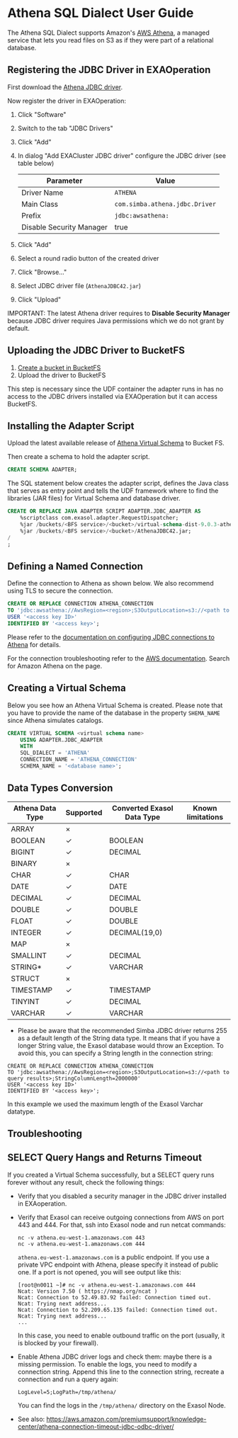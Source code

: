 # Athena SQL Dialect User Guide

The Athena SQL Dialect supports Amazon's [AWS Athena](https://aws.amazon.com/athena/), a managed service that lets you read files on S3 as if they were part of a relational database.

## Registering the JDBC Driver in EXAOperation

First download the [Athena JDBC driver](https://docs.aws.amazon.com/athena/latest/ug/connect-with-jdbc.html).

Now register the driver in EXAOperation:

1. Click "Software"
1. Switch to the tab "JDBC Drivers"
1. Click "Add"
1. In dialog "Add EXACluster JDBC driver" configure the JDBC driver (see table below)

   | Parameter                | Value                          |
   |--------------------------|--------------------------------|
   | Driver Name              | `ATHENA`                       |
   | Main Class               | `com.simba.athena.jdbc.Driver` |
   | Prefix                   | `jdbc:awsathena:`              |
   | Disable Security Manager | true                           |

1. Click "Add"
1. Select a round radio button of the created driver
1. Click "Browse..."
1. Select JDBC driver file (`AthenaJDBC42.jar`)
1. Click "Upload"

IMPORTANT: The latest Athena driver requires to **Disable Security Manager** because JDBC driver requires Java permissions which we do not grant by default.

## Uploading the JDBC Driver to BucketFS

1. [Create a bucket in BucketFS](https://docs.exasol.com/administration/on-premise/bucketfs/create_new_bucket_in_bucketfs_service.htm)
1. Upload the driver to BucketFS

This step is necessary since the UDF container the adapter runs in has no access to the JDBC drivers installed via EXAOperation but it can access BucketFS.

## Installing the Adapter Script

Upload the latest available release of [Athena Virtual Schema](https://github.com/exasol/athena-virtual-schema/releases) to Bucket FS.

Then create a schema to hold the adapter script.

```sql
CREATE SCHEMA ADAPTER;
```

The SQL statement below creates the adapter script, defines the Java class that serves as entry point and tells the UDF framework where to find the libraries (JAR files) for Virtual Schema and database driver.

```sql
CREATE OR REPLACE JAVA ADAPTER SCRIPT ADAPTER.JDBC_ADAPTER AS
    %scriptclass com.exasol.adapter.RequestDispatcher;
    %jar /buckets/<BFS service>/<bucket>/virtual-schema-dist-9.0.3-athena-2.0.0.jar;
    %jar /buckets/<BFS service>/<bucket>/AthenaJDBC42.jar;
/
;
```

## Defining a Named Connection

Define the connection to Athena as shown below. We also recommend using TLS to secure the connection.

```sql
CREATE OR REPLACE CONNECTION ATHENA_CONNECTION
TO 'jdbc:awsathena://AwsRegion=<region>;S3OutputLocation=s3://<path to query results>'
USER '<access key ID>'
IDENTIFIED BY '<access key>';
```

Please refer to the [documentation on configuring JDBC connections to Athena](https://docs.aws.amazon.com/athena/latest/ug/connect-with-jdbc.html) for details.

For the connection troubleshooting refer to the [AWS documentation](https://aws.amazon.com/premiumsupport/knowledge-center/). Search for Amazon Athena on the page.

## Creating a Virtual Schema

Below you see how an Athena Virtual Schema is created. Please note that you have to provide the name of the database in the property `SHEMA_NAME` since Athena simulates catalogs.

```sql
CREATE VIRTUAL SCHEMA <virtual schema name>
    USING ADAPTER.JDBC_ADAPTER
    WITH
    SQL_DIALECT = 'ATHENA'
    CONNECTION_NAME = 'ATHENA_CONNECTION'
    SCHEMA_NAME = '<database name>';
```

## Data Types Conversion

| Athena Data Type   | Supported | Converted Exasol Data Type| Known limitations
|--------------------|-----------|---------------------------|-------------------
| ARRAY              |  ×        |                           |
| BOOLEAN            |  ✓        | BOOLEAN                   |
| BIGINT             |  ✓        | DECIMAL                   |
| BINARY             |  ×        |                           |
| CHAR               |  ✓        | CHAR                      |
| DATE               |  ✓        | DATE                      |
| DECIMAL            |  ✓        | DECIMAL                   |
| DOUBLE             |  ✓        | DOUBLE                    |
| FLOAT              |  ✓        | DOUBLE                    |
| INTEGER            |  ✓        | DECIMAL(19,0)             |
| MAP                |  ×        |                           |
| SMALLINT           |  ✓        | DECIMAL                   |
| STRING*            |  ✓        | VARCHAR                   |
| STRUCT             |  ×        |                           |
| TIMESTAMP          |  ✓        | TIMESTAMP                 |
| TINYINT            |  ✓        | DECIMAL                   |
| VARCHAR            |  ✓        | VARCHAR                   |

* Please be aware that the recommended Simba JDBC driver returns 255 as a default length of the String data type. It means that if you have a longer String value, the Exasol database would throw an Exception. To avoid this, you can specify a String length in the connection string:

```
CREATE OR REPLACE CONNECTION ATHENA_CONNECTION
TO 'jdbc:awsathena://AwsRegion=<region>;S3OutputLocation=s3://<path to query results>;StringColumnLength=2000000'
USER '<access key ID>'
IDENTIFIED BY '<access key>';
```

In this example we used the maximum length of the Exasol Varchar datatype.

## Troubleshooting 

## SELECT Query Hangs and Returns Timeout

If you created a Virtual Schema successfully, but a SELECT query runs forever without any result, check the following things:

* Verify that you disabled a security manager in the JDBC driver installed in EXAoperation.
* Verify that Exasol can receive outgoing connections from AWS on port 443 and 444. For that, ssh into Exasol node and run netcat commands:

   ```shell
   nc -v athena.eu-west-1.amazonaws.com 443
   nc -v athena.eu-west-1.amazonaws.com 444
   ```
   
   `athena.eu-west-1.amazonaws.com` is a public endpoint. If you use a private VPC endpoint with Athena, please specify it instead of public one. If a port is not opened, you will see output like this:
   
   ```shell
   [root@n0011 ~]# nc -v athena.eu-west-1.amazonaws.com 444
   Ncat: Version 7.50 ( https://nmap.org/ncat )
   Ncat: Connection to 52.49.83.92 failed: Connection timed out.
   Ncat: Trying next address...
   Ncat: Connection to 52.209.65.135 failed: Connection timed out.
   Ncat: Trying next address...
   ...
   ```
   
   In this case, you need to enable outbound traffic on the port (usually, it is blocked by your firewall).

* Enable Athena JDBC driver logs and check them: maybe there is a missing permission. To enable the logs, you need to modify a connection string. Append this line to the connection string, recreate a connection and run a query again:

   ```
   LogLevel=5;LogPath=/tmp/athena/
   ```
   
   You can find the logs in the `/tmp/athena/` directory on the Exasol Node.

* See also: https://aws.amazon.com/premiumsupport/knowledge-center/athena-connection-timeout-jdbc-odbc-driver/

